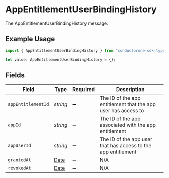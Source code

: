 # AppEntitlementUserBindingHistory

The AppEntitlementUserBindingHistory message.

## Example Usage

```typescript
import { AppEntitlementUserBindingHistory } from "conductorone-sdk-typescript/sdk/models/shared";

let value: AppEntitlementUserBindingHistory = {};
```

## Fields

| Field                                                                                         | Type                                                                                          | Required                                                                                      | Description                                                                                   |
| --------------------------------------------------------------------------------------------- | --------------------------------------------------------------------------------------------- | --------------------------------------------------------------------------------------------- | --------------------------------------------------------------------------------------------- |
| `appEntitlementId`                                                                            | *string*                                                                                      | :heavy_minus_sign:                                                                            | The ID of the app entitlement that the app user has access to                                 |
| `appId`                                                                                       | *string*                                                                                      | :heavy_minus_sign:                                                                            | The ID of the app associated with the app entitlement                                         |
| `appUserId`                                                                                   | *string*                                                                                      | :heavy_minus_sign:                                                                            | The ID of the app user that has access to the app entitlement                                 |
| `grantedAt`                                                                                   | [Date](https://developer.mozilla.org/en-US/docs/Web/JavaScript/Reference/Global_Objects/Date) | :heavy_minus_sign:                                                                            | N/A                                                                                           |
| `revokedAt`                                                                                   | [Date](https://developer.mozilla.org/en-US/docs/Web/JavaScript/Reference/Global_Objects/Date) | :heavy_minus_sign:                                                                            | N/A                                                                                           |